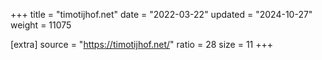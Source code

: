 +++
title = "timotijhof.net"
date = "2022-03-22"
updated = "2024-10-27"
weight = 11075

[extra]
source = "https://timotijhof.net/"
ratio = 28
size = 11
+++
